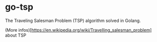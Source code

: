 # go-tsp
The Traveling Salesman Problem (TSP) algorithm solved in Golang.

 (More infos)[https://en.wikipedia.org/wiki/Travelling_salesman_problem] about TSP
